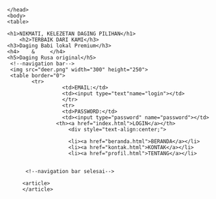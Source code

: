 <!DOCTYPE html>
<html>
<head>
<title>SMING.COM</title>
      <meta charset="utf-8" />
		<meta name="viewport" content="width=device-width, initial-scale=1, user-scalable=no" />
		<link  href="flaticon.css"  rel="stylesheet" type="text/css">
		
	</head>
	<body>
	<table>
	
	<h1>NIKMATI, KELEZETAN DAGING PILIHAN</h1>
		<h2>TERBAIK DARI KAMI</h3>
	<h3>Daging Babi lokal Premium</h3>
	<h4>    &     </h4>
	<h5>Daging Rusa original</h5>
	 <!--navigation bar-->
	 <img src="deer.png" width="300" height="250">
	 <table border="0">
	        <tr>
	                  <td>EMAIL:</td>   
					  <td><input type="text"name="login"></td>
					  </tr>
					  <tr>
					  <td>PASSWORD:</td>
					  <td><input type="password" name="password"></td>
					<th><a href="index.html">LOGIN</a></th>
          				<div style="text-align:center;">
						
						<li><a href="beranda.html">BERANDA</a></li>
						<li><a href="kontak.html">KONTAK</a></li>
						<li><a href="profil.html">TENTANG</a></li>
						
		     
          <!--navigation bar selesai-->
		 
<!--header-->
		 <article>
		 </article>
		  
		  
         
		 
		 
		 
		 
	   
	 
